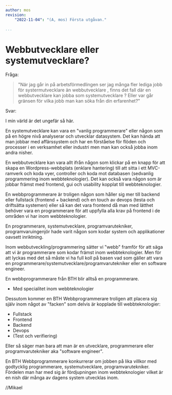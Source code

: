 ```yaml
---
author: mos
revision:
    "2022-11-04": "(A, mos) Första utgåvan."

...
```

Webbutvecklare eller systemutvecklare?
==================================

Fråga:

> "När jag går in på arbetsförmedlingen ser jag många fler lediga jobb för systermutvecklare än webbutvecklare , finns det fall där en webbutvecklare kan jobba som systemutvecklare ? Eller var går gränsen för vilka jobb man kan söka från din erfarenhet?"

Svar:

I min värld är det ungefär så här.

En systemutvecklare kan vara en "vanlig programmerare" eller någon som på en högre nivå analyserar och utvecklar datasystem. Det kan hända att man jobbar med affärssystem och har en förståelse för flöden och processer i en verksamhet eller industri men man kan också jobba inom andra nisher.

En webbutvecklare kan vara allt ifrån någon som klickar på en knapp för att skapa en Wordpress-webbplats (enklare hantering) till att sitta i ett MVC-ramverk och koda vyer, controller och koda mot databasen (sedvanlig programmering inom webbteknologier). Det kan också vara någon som är jobbar främst med frontend, gui och usability kopplat till webbteknologier.

En webbprogrammerare är troligen någon som håller sig mer till backend eller fullstack (frontend + backend) och en touch av devops (testa och driftsätta systemen) eller så kan det vara frontend då man med lätthet behöver vara en programmerare för att uppfylla alla krav på frontend i de områden vi har inom webbteknologier.

En programmerare, systemutvecklare, programvarutekniker, programvaruingenjör hade varit någon som kodar system och applikationer oavsett inriktning. 

Inom webbutveckling/programmering sätter vi "webb" framför för att säga att vi är programmerare som kodar främst inom webbteknologier. Men för att lyckas med det så måste vi ha full koll på basen vad som gäller att vara en programmerare/systemutvecklare/programvarutekniker eller en software engineer.

En webbprogrammerare från BTH blir alltså en programmerare.
* Med specialitet inom webbteknologier

Dessutom kommer en BTH Webbprogrammerare troligen att placera sig själv inom något av "facken" som delvis är kopplade till webbteknologier:
* Fullstack
* Frontend
* Backend
* Devops
* (Test och verifiering)

Eller så säger man bara att man är en utvecklare, programmerare eller programvarutekniker aka "software engineer".

En BTH Webbprogrammerare konkurrerar om jobben på lika villkor med godtycklig programmerare, systemutvecklare, programvarutekniker. Fördelen man har med sig är fördjupningen inom webbteknologier vilket är en nish där många av dagens system utvecklas inom.

//Mikael